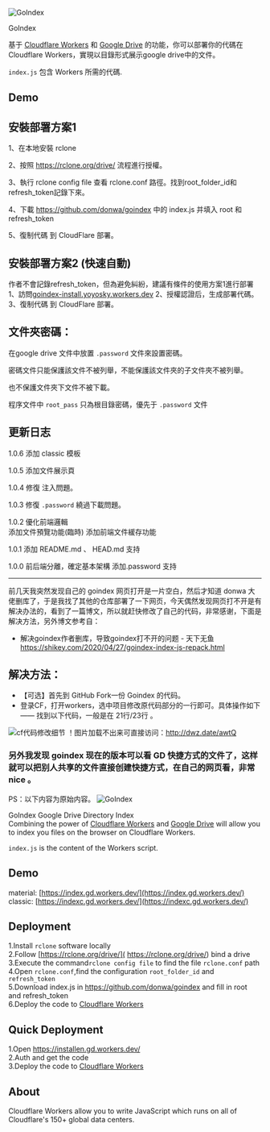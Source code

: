 ![GoIndex](https://raw.githubusercontent.com/donwa/goindex/master/themes/logo.png)  

GoIndex

基于 [Cloudflare Workers](https://workers.cloudflare.com/) 和 [Google Drive](https://www.google.com/drive/) 的功能，你可以部署你的代碼在Cloudflare Workers，實現以目錄形式展示google drive中的文件。

`index.js` 包含 Workers 所需的代碼.  

## Demo


## 安裝部署方案1
1、在本地安裝 rclone

2、按照 https://rclone.org/drive/ 流程進行授權。

3、執行 rclone config file 查看 rclone.conf 路徑。找到root_folder_id和refresh_token記錄下來。

4、下載 https://github.com/donwa/goindex 中的 index.js  并填入 root 和 refresh_token

5、復制代碼 到 CloudFlare 部署。


## 安裝部署方案2 (快速自動)

作者不會記錄refresh_token，但為避免糾紛，建議有條件的使用方案1進行部署
1、訪問[goindex-install.yoyosky.workers.dev](https://goindex-install.yoyosky.workers.dev/) 
2、授權認證后，生成部署代碼。
3、復制代碼 到 CloudFlare 部署。  
## 文件夾密碼：
在google drive 文件中放置 `.password` 文件來設置密碼。  

密碼文件只能保護該文件不被列舉，不能保護該文件夾的子文件夾不被列舉。

也不保護文件夾下文件不被下載。

程序文件中 `root_pass` 只為根目錄密碼，優先于 `.password` 文件

## 更新日志

1.0.6
添加 classic 模板

1.0.5
添加文件展示頁

1.0.4
修復 注入問題。

1.0.3
修復 `.password` 繞過下載問題。

1.0.2 
優化前端邏輯  
添加文件預覽功能(臨時) 
添加前端文件緩存功能 

1.0.1
添加 README.md 、 HEAD.md 支持

1.0.0
前后端分離，確定基本架構 
添加.password 支持 

*********************************************************************************

前几天我突然发现自己的 goindex 网页打开是一片空白，然后才知道 donwa 大佬删库了，于是我找了其他的仓库部署了一下网页，今天偶然发现网页打不开是有解决办法的，看到了一篇博文，所以就赶快修改了自己的代码，非常感谢，下面是解决方法，另外博文参考自：
- 解决goindex作者删库，导致goindex打不开的问题 - 天下无鱼  https://shikey.com/2020/04/27/goindex-index-js-repack.html
## 解决方法：
- 【可选】首先到 GitHub Fork一份 Goindex 的代码。
- 登录CF，打开workers，选中项目修改原代码部分的一行即可。具体操作如下 —— 找到以下代码，一般是在 21行/23行 。

![cf代码修改细节](https://ae01.alicdn.com/kf/U324911b4bfea4f5bbd01d83026575b51d.png)
！图片加载不出来可直接访问：http://dwz.date/awtQ

### 另外我发现 goindex 现在的版本可以看 GD 快捷方式的文件了，这样就可以把别人共享的文件直接创建快捷方式，在自己的网页看，非常 nice 。


PS：以下内容为原始内容。
![GoIndex](https://raw.githubusercontent.com/donwa/goindex/master/themes/logo.png)  
  
GoIndex
Google Drive Directory Index  
Combining the power of [Cloudflare Workers](https://workers.cloudflare.com/) and [Google Drive](https://www.google.com/drive/) will allow you to index you files on the browser on Cloudflare Workers.    

`index.js` is the content of the Workers script.  

## Demo  
material: [https://index.gd.workers.dev/](https://index.gd.workers.dev/)  
classic: [https://indexc.gd.workers.dev/](https://indexc.gd.workers.dev/)  

## Deployment  
1.Install `rclone` software locally  
2.Follow [https://rclone.org/drive/]( https://rclone.org/drive/) bind a drive  
3.Execute the command`rclone config file` to find the file `rclone.conf` path  
4.Open `rclone.conf`,find the configuration `root_folder_id` and `refresh_token`  
5.Download index.js in https://github.com/donwa/goindex and fill in root and refresh_token  
6.Deploy the code to [Cloudflare Workers](https://www.cloudflare.com/)

## Quick Deployment  
1.Open https://installen.gd.workers.dev/  
2.Auth and get the code  
3.Deploy the code to [Cloudflare Workers](https://www.cloudflare.com/)  

## About  
Cloudflare Workers allow you to write JavaScript which runs on all of Cloudflare's 150+ global data centers.  
